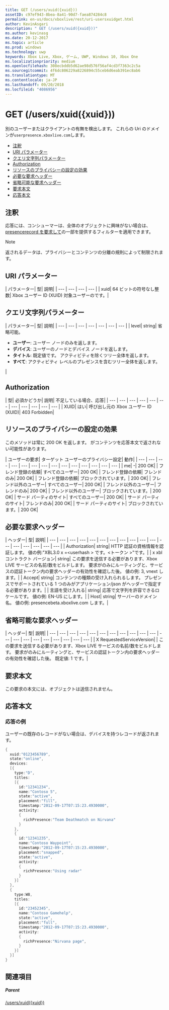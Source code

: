 ```yaml
---
title: GET (/users/xuid({xuid}))
assetID: c97ef943-8bea-8a41-90d7-faea874284c8
permalink: en-us/docs/xboxlive/rest/uri-usersxuidget.html
author: KevinAsgari
description: " GET (/users/xuid({xuid}))"
ms.author: kevinasg
ms.date: 20-12-2017
ms.topic: article
ms.prod: windows
ms.technology: uwp
keywords: Xbox Live, Xbox, ゲーム, UWP, Windows 10, Xbox One
ms.localizationpriority: medium
ms.openlocfilehash: 308ecbddb5d62ae98d576f56af4cd3f7363c2c5a
ms.sourcegitcommit: 4f6dc806229a8226894c55ceb6d6eab391ec8ab6
ms.translationtype: MT
ms.contentlocale: ja-JP
ms.lasthandoff: 09/20/2018
ms.locfileid: "4086956"
---
```

# <a name="get-usersxuidxuid"></a>GET (/users/xuid({xuid}))
別のユーザーまたはクライアントの有無を検出します。
これらの Uri のドメインが`userpresence.xboxlive.com`します。

  * [注釈](#ID4EV)
  * [URI パラメーター](#ID4EDB)
  * [クエリ文字列パラメーター](#ID4EOB)
  * [Authorization](#ID4E4C)
  * [リソースのプライバシーの設定の効果](#ID4EAE)
  * [必要な要求ヘッダー](#ID4EVH)
  * [省略可能な要求ヘッダー](#ID4E1BAC)
  * [要求本文](#ID4E1CAC)
  * [応答本文](#ID4EFDAC)

<a id="ID4EV"></a>


## <a name="remarks"></a>注釈

応答には、コンシューマーは、全体のオブジェクトに興味がない場合は、 [presencerecord を要求して](../../json/json-presencerecord.md)の一部を提供するフィルターを適用できます。

> [!NOTE] 
> 返されるデータは、プライバシーとコンテンツの分離の規則によって制限されます。



<a id="ID4EDB"></a>

 
## <a name="uri-parameters"></a>URI パラメーター

| パラメーター| 型| 説明|
| --- | --- | --- | --- |
| xuid| 64 ビットの符号なし整数| Xbox ユーザー ID (XUID) 対象ユーザーのです。|

<a id="ID4EOB"></a>


## <a name="query-string-parameters"></a>クエリ文字列パラメーター

| パラメーター| 型| 説明|
| --- | --- | --- | --- | --- | --- | --- |
| level| string| 省略可能。 <ul><li><b>ユーザー</b>: ユーザー ノードのみを返します。</li><li><b>デバイス</b>: ユーザーのノードとデバイス ノードを返します。</li><li><b>タイトル</b>: 既定値です。 アクティビティを除くツリー全体を返します。</li><li><b>すべて</b>: アクティビティ レベルのプレゼンスを含むツリー全体を返します。</li></ul> |

<a id="ID4E4C"></a>


## <a name="authorization"></a>Authorization

| 型| 必須かどうか| 説明| 不足している場合、応答|
| --- | --- | --- | --- | --- | --- | --- | --- | --- | --- | --- |
| XUID| はい| 呼び出し元の Xbox ユーザー ID (XUID)| 403 Forbidden|

<a id="ID4EAE"></a>


## <a name="effect-of-privacy-settings-on-resource"></a>リソースのプライバシーの設定の効果

このメソッドは常に 200 OK を返します。 がコンテンツを応答本文で返されない可能性があります。

| ユーザーの要求| ターゲット ユーザーのプライバシー設定| 動作|
| --- | --- | --- | --- | --- | --- | --- | --- | --- | --- | --- | --- | --- | --- |
| me| -| 200 OK|
| フレンド登録の依頼| すべてのユーザー| 200 OK|
| フレンド登録の依頼| フレンドのみ| 200 OK|
| フレンド登録の依頼| ブロックされています。| 200 OK|
| フレンド以外のユーザー| すべてのユーザー| 200 OK|
| フレンド以外のユーザー| フレンドのみ| 200 OK|
| フレンド以外のユーザー| ブロックされています。| 200 OK|
| サード パーティのサイト| すべてのユーザー| 200 OK|
| サード パーティのサイト| フレンドのみ| 200 OK|
| サード パーティのサイト| ブロックされています。| 200 OK|

<a id="ID4EVH"></a>


## <a name="required-request-headers"></a>必要な要求ヘッダー

| ヘッダー| 型| 説明|
| --- | --- | --- | --- | --- | --- | --- | --- | --- | --- | --- | --- | --- | --- | --- | --- | --- |
| Authorization| string| HTTP 認証の資格情報を認証します。 値の例:"XBL3.0 x =&lt;userhash > です。&lt;トークン >"です。|
| x xbl コントラクト バージョン| string| この要求を送信する必要があります、Xbox LIVE サービスの名前/数をビルドします。 要求がのみにルーティングと、サービスの認証トークン内の要求ヘッダーの有効性を確認した後。 値の例: 3, vnext します。|
| Accept| string| コンテンツの種類の受け入れられるします。 プレゼンスでサポートされている 1 つのみがアプリケーション/json がヘッダーで指定する必要があります。|
| 言語を受け入れる| string| 応答で文字列を許容できるロケールです。 値の例: EN-US にします。|
| Host| string| サーバーのドメイン名。 値の例: presencebeta.xboxlive.com します。|

<a id="ID4E1BAC"></a>


## <a name="optional-request-headers"></a>省略可能な要求ヘッダー

| ヘッダー| 型| 説明|
| --- | --- | --- | --- | --- | --- | --- | --- | --- | --- | --- | --- | --- | --- | --- | --- | --- | --- | --- | --- |
| X RequestedServiceVersion|  | この要求を送信する必要があります、Xbox LIVE サービスの名前/数をビルドします。 要求がのみにルーティングと、サービスの認証トークン内の要求ヘッダーの有効性を確認した後。 既定値: 1 です。|

<a id="ID4E1CAC"></a>


## <a name="request-body"></a>要求本文

この要求の本文には、オブジェクトは送信されません。

<a id="ID4EFDAC"></a>


## <a name="response-body"></a>応答本文

<a id="ID4ELDAC"></a>


### <a name="sample-response"></a>応答の例

ユーザーの既存のレコードがない場合は、デバイスを持つレコードが返されます。


```cpp
{
  xuid:"0123456789",
  state:"online",
  devices:
  [{
    type:"D",
    titles:
    [{
      id:"12341234",
      name:"Contoso 5",
      state:"active",
      placement:"fill",
      timestamp:"2012-09-17T07:15:23.4930000",
      activity:
      {
        richPresence:"Team Deathmatch on Nirvana"
      }
    },
    {
      id:"12341235",
      name:"Contoso Waypoint",
      timestamp:"2012-09-17T07:15:23.4930000",
      placement:"snapped",
      state:"active",
      activity:
      {
        richPresence:"Using radar"
      }
    }]
  },
  {
    type:W8,
    titles:
    [{
      id:"23452345",
      name:"Contoso Gamehelp",
      state:"active",
      placement:"full",
      timestamp:"2012-09-17T07:15:23.4930000",
      activity:
      {
        richPresence:"Nirvana page",
      }
    }]
  }]
}

```


<a id="ID4EXDAC"></a>


## <a name="see-also"></a>関連項目

<a id="ID4EZDAC"></a>


##### <a name="parent"></a>Parent

[/users/xuid({xuid})](uri-usersxuid.md)
